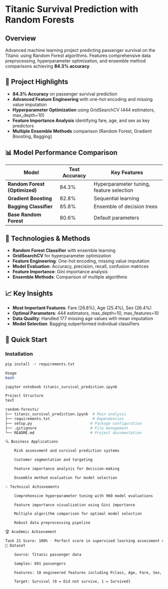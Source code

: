 # Titanic Survival Prediction with Random Forests

## Overview
Advanced machine learning project predicting passenger survival on the Titanic using Random Forest algorithms. Features comprehensive data preprocessing, hyperparameter optimization, and ensemble method comparisons achieving **84.3% accuracy**.

## 🎯 Project Highlights
- **84.3% Accuracy** on passenger survival prediction
- **Advanced Feature Engineering** with one-hot encoding and missing value imputation
- **Hyperparameter Optimization** using GridSearchCV (444 estimators, max_depth=10)
- **Feature Importance Analysis** identifying fare, age, and sex as key predictors
- **Multiple Ensemble Methods** comparison (Random Forest, Gradient Boosting, Bagging)

## 📊 Model Performance Comparison
| Model | Test Accuracy | Key Features |
|-------|---------------|--------------|
| **Random Forest (Optimized)** | 84.3% | Hyperparameter tuning, feature selection |
| **Gradient Boosting** | 82.8% | Sequential learning |
| **Bagging Classifier** | 85.8% | Ensemble of decision trees |
| **Base Random Forest** | 80.6% | Default parameters |

## 🔧 Technologies & Methods
- **Random Forest Classifier** with ensemble learning
- **GridSearchCV** for hyperparameter optimization
- **Feature Engineering**: One-hot encoding, missing value imputation
- **Model Evaluation**: Accuracy, precision, recall, confusion matrices
- **Feature Importance**: Gini importance analysis
- **Ensemble Methods**: Comparison of multiple algorithms

## 📈 Key Insights
- **Most Important Features**: Fare (26.8%), Age (25.4%), Sex (26.4%)
- **Optimal Parameters**: 444 estimators, max_depth=10, max_features=10
- **Data Quality**: Handled 177 missing age values with mean imputation
- **Model Selection**: Bagging outperformed individual classifiers

## 🚀 Quick Start

### Installation
```bash
pip install -r requirements.txt

Usage
bash

jupyter notebook titanic_survival_prediction.ipynb

Project Structure
text

random-forests/
├── titanic_survival_prediction.ipynb  # Main analysis
├── requirements.txt                   # Dependencies
├── setup.py                          # Package configuration
├── .gitignore                        # File management
└── README.md                         # Project documentation

🔍 Business Applications

    Risk assessment and survival prediction systems

    Customer segmentation and targeting

    Feature importance analysis for decision-making

    Ensemble method evaluation for model selection

💡 Technical Achievements

    Comprehensive hyperparameter tuning with 960 model evaluations

    Feature importance visualization using Gini importance

    Multiple algorithm comparison for optimal model selection

    Robust data preprocessing pipeline

🏆 Academic Achievement

Task 21 Score: 100% - Perfect score in supervised learning assessment demonstrating advanced Random Forest implementation and optimization techniques.
📁 Dataset

    Source: Titanic passenger data

    Samples: 891 passengers

    Features: 10 engineered features including Pclass, Age, Fare, Sex, Embarked

    Target: Survival (0 = Did not survive, 1 = Survived)
